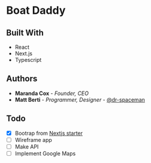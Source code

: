 # Boat Daddy

## Built With

-   React
-   Next.js
-   Typescript

## Authors

-   **Maranda Cox** - _Founder, CEO_
-   **Matt Berti** - _Programmer, Designer_ - [@dr-spaceman](https://github.com/dr-spaceman)

## Todo

-   [x] Bootrap from [Nextjs starter](https://github.com/dr-spaceman/next.js-starter)
-   [ ] Wireframe app
-   [ ] Make API
-   [ ] Implement Google Maps
